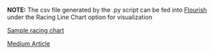 **NOTE:**
The csv file generated by the .py script can be fed into [Flourish](https://www.flourish.com) under the Racing Line Chart option for visualization

[Sample racing chart](https://public.flourish.studio/visualisation/2838349/)

[Medium Article](https://medium.com/@vanyaariku/the-price-of-gold-part-1-76bc20b37542)
